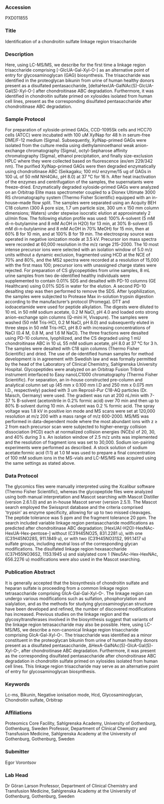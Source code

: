### Accession
PXD011855

### Title
Identification of a chondroitin sulfate linkage region trisaccharide

### Description
Here, using LC-MS/MS, we describe for the first time a linkage region trisaccharide comprising [-GlcUA-Gal-Xyl-O-] as an alternative point of entry for glycosaminoglycan (GAG) biosynthesis. The trisaccharide was identified in the proteoglycan bikunin from urine of human healthy donors present as a disulfated pentasaccharide, [deltaHexUA-GalNAc(S)-GlcUA-Gal(S)-Xyl-O-] after chondroitinase ABC degradation. Furthermore, it was identified in chondroitin sulfate primed on xylosides isolated from human cell lines, present as the corresponding disulfated pentasaccharide after chondroitinase ABC degradation.

### Sample Protocol
For preparation of xyloside-primed GAGs, CCD-1095Sk cells and HCC70 cells (ATCC) were incubated with 100 uM XylNap for 48 h in serum-free DME/F-12 medium (Sigma). Subsequently, XylNap-primed GAGs were isolated from the culture media using diethylaminoethanol weak anion-exchange chromatography (Sigma), octyl-Sepharose affinity chromatography (Sigma), ethanol precipitation, and finally size-exclusion HPLC where they were collected based on fluorescence (ex/em 229/342 nm). The purified XylNap-primed GAGs were then degraded enzymatically using chondroitinase ABC (Seikagaku; 100 mU enzyme/15 ug of GAGs in 100 uL of 50 mM NH4OAc, pH 8.0) at 37 °C for 16 h. After heat inactivation of the enzymes and centrifugation of the samples, the supernatants were freeze-dried. Enzymatically degraded xyloside-primed GAGs were analyzed on an Orbitrap Elite mass spectrometer coupled to a Dionex Ultimate 3000 RS chromatography system (Thermo Fisher Scientific) equipped with an in-house–made flow split. The samples were separated using an Acquity BEH C18 column (300 Å pore size, 1.7 um particle size, 300 um x 150 mm column dimensions; Waters) under stepwise isocratic elution at approximately 2 ul/min flow. The following elution profile was used: 100% A-solvent (5 mM di-n-butylamine and 8 mM AcOH in H2O) for 13 min, at 30% B-solvent (5 mM di-n-butylamine and 8 mM AcOH in 70% MeOH) for 15 min, then at 60% B for 10 min, and at 100% B for 19 min. The electrospray source was operated in negative ionization mode at 3.5 kV. Precursor ion mass spectra were recorded at 60,000 resolution in the m/z range 215–2000. The 10 most intense precursor ions were selected with an isolation window of 5.0 m/z units without a dynamic exclusion, fragmented using HCD at the NCE of 70% and 80%, and the MS2 spectra were recorded at a resolution of 15,000 with the first mass 100; precursor ions with unassigned charge states were rejected. For preparation of CS glycopeptides from urine samples, 8 mL urine samples from two de-identified healthy individuals were supplemented to contain 0.01% SDS and desalted with PD-10 columns (GE Healthcare) using 0.01% SDS in water for the elution. A second PD-10 desalting step was then performed to remove the SDS. After lyophilization, the samples were subjected to Protease Max in-solution trypsin digestion according to the manufacturer’s protocol (Promega). DTT and iodoacetamide were used for peptide alkylation. The digests were diluted to 10 mL in 50 mM sodium acetate, 0.2 M NaCl, pH 4.0 and loaded onto strong anion-exchange spin columns (Q-mini H, Vivapure). The samples were washed (50 mM Tris-HCl, 0.2 M NaCl, pH 8.0) and subsequently eluted in three steps in 50 mM Tris-HCl, pH 8.0 with increasing concentrations of NaCl (0.4 M, 0.8 M, and 1.6 M NaCl). The three fractions were desalted using PD-10 columns, lyophilized, and the CS degraded using 1 mU chondroitinase ABC in 10 uL 55 mM sodium acetate, pH 8.0 at 37 °C for 3 h. The samples were desalted with C18 spin columns (Thermo Fisher Scientific) and dried. The use of de-identified human samples for method development is in agreement with Swedish law and was formally permitted by the head of the Laboratory of Clinical Chemistry, Sahlgrenska University Hospital. Glycopeptides were analyzed on an Orbitrap Fusion Tribrid instrument interfaced to Easy nanoLC1000 chromatography (Thermo Fisher Scientific). For separation, an in-house constructed pre-column and analytical column set up (45 mm x 0.100 mm I.D and 250 mm x 0.075 mm I.D., respectively) packed with 3 um Reprosil-Pur C18-AQ particles (Dr. Maisch, Germany) were used. The gradient was run at 200 nL/min with 7-37 % B-solvent (acetonitrile in 0.2% formic acid) over 70 min and then up to 80% B-solvent during 10 min. A-solvent was 0.2 % formic acid. The spray voltage was 1.8 kV in positive ion mode and MS scans were set at 120,000 resolution at m/z 200 with a mass range of m/z 600-2000. MS/MS was performed in data-dependent mode where the most abundant ions with z ≥ 2 from each precursor scan were subjected to higher-energy collision dissociation (HCD) each at normalized collision energies (NCEs) of 20, 30, and 40% during 3 s. An isolation window of 2.5 m/z units was implemented and the resolution of fragment ions was set to 30,000. Sodium ion-pairing experiments were performed as described. A stock solution of sodium acetate:formic acid (1:1) at 1.0 M was used to prepare a final concentration of 100 mM sodium ions in the MS-vials and LC-MS/MS was acquired using the same settings as stated above.

### Data Protocol
The glycomics files were manually interpreted using the Xcalibur software (Thermo Fisher Scientific), whereas the glycopeptide files were analyzed using both manual interpretation and Mascot searching with Mascot Distiller (version 2.6.1.0) and an in-house Mascot server (version 2.5.1). The Mascot search employed the Swissprot database and the criteria comprised 'trypsin' as enzyme specificity, allowing for up to two missed cleavages. The peptide tolerance was 5 ppm and the fragment tolerance 20 ppm. The search included variable linkage region pentasaccharide modifications as predicted after chondroitinase ABC degradation; [HexUA(-H2O)-HexNAc-HexUA-Hex-pentose-] without (C31H45NO25, 831.2281 u), with one (C31H45NO28S, 911.1849 u), or with two (C31H45NO31S2, 991.1417 u) sulfate groups, including neutral loss of the corresponding glycan modifications. The disulfated linkage region hexasaccharide (C37H55NO36S2, 1153.1945 u) and sialylated core 1 (Neu5Ac-Hex-HexNAc, 656.2276 u) modifications were also used in the Mascot searching.

### Publication Abstract
It is generally accepted that the biosynthesis of chondroitin sulfate and heparan sulfate is proceeding from a common linkage region tetrasaccharide comprising GlcA-Gal-Gal-Xyl-O-. The linkage region can undergo various modifications such as sulfation, phosphorylation and sialylation, and as the methods for studying glycosaminoglycan structure have been developed and refined, the number of discovered modifications has increased. Previous studies on the linkage region and the glycosyltransferases involved in the biosynthesis suggest that variants of the linkage region tetrasaccharide may also be possible. Here, using LC-MS/MS, we describe a non-canonical linkage region trisaccharide comprising GlcA-Gal-Xyl-O-. The trisaccharide was identified as a minor constituent in the proteoglycan bikunin from urine of human healthy donors present as a disulfated pentasaccharide, &#x394;HexA-GalNAc(S)-GlcA-Gal(S)-Xyl-O-, after chondroitinase ABC degradation. Furthermore, it was present as the corresponding disulfated pentasaccharide after chondroitinase ABC degradation in chondroitin sulfate primed on xylosides isolated from human cell lines. This linkage region trisaccharide may serve as an alternative point of entry for glycosaminoglycan biosynthesis.

### Keywords
Lc-ms, Bikunin, Negative ionisation mode, Hcd, Glycosaminoglycan, Chondroitin sulfate, Orbitrap

### Affiliations
Proteomics Core Facility, Sahlgrenska Academy, University of Gothenburg, Gothenburg, Sweden
Professor, Department of Clinical Chemistry and Transfusion Medicine, Sahlgrenska Academy at the University of Gothenburg, Gothenburg, Sweden

### Submitter
Egor Vorontsov

### Lab Head
Dr Göran Larson
Professor, Department of Clinical Chemistry and Transfusion Medicine, Sahlgrenska Academy at the University of Gothenburg, Gothenburg, Sweden


